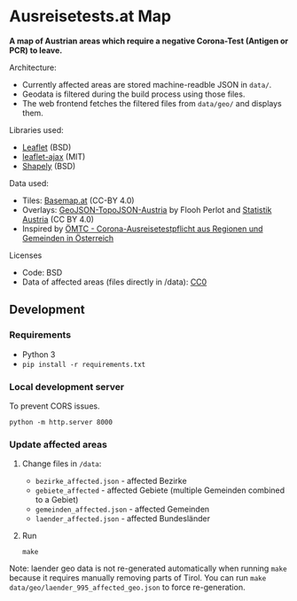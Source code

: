 # Ausreisetests.at Map

**A map of Austrian areas which require a negative Corona-Test (Antigen or PCR) to leave.**

Architecture:

* Currently affected areas are stored machine-readble JSON in `data/`.
* Geodata is filtered during the build process using those files.
* The web frontend fetches the filtered files from `data/geo/` and displays them.

Libraries used:

* [Leaflet](https://leafletjs.com/) (BSD)
* [leaflet-ajax](https://github.com/calvinmetcalf/leaflet-ajax/) (MIT)
* [Shapely](https://pypi.org/project/Shapely/) (BSD)

Data used:

* Tiles: [Basemap.at](https://basemap.at/) (CC-BY 4.0)
* Overlays: [GeoJSON-TopoJSON-Austria](https://github.com/ginseng666/GeoJSON-TopoJSON-Austria) by Flooh Perlot and [Statistik Austria](https://data.statistik.gv.at/web/meta.jsp?dataset=OGDEXT_GEM_1) (CC BY 4.0)
* Inspired by [ÖMTC - Corona-Ausreisetestpflicht aus Regionen und Gemeinden in Österreich](https://www.oeamtc.at/news/corona-ausreisetestpflicht-aus-regionen-und-gemeinden-in-oesterreich-43159282)

Licenses

* Code: BSD
* Data of affected areas (files directly in /data): [CC0](https://creativecommons.org/share-your-work/public-domain/cc0/)


## Development

### Requirements

* Python 3
* `pip install -r requirements.txt`

### Local development server

To prevent CORS issues.

```
python -m http.server 8000
```

### Update affected areas

1. Change files in `/data`:
    - `bezirke_affected.json` - affected Bezirke
    - `gebiete_affected` - affected Gebiete (multiple Gemeinden combined to a Gebiet)
    - `gemeinden_affected.json` - affected Gemeinden
    - `laender_affected.json` - affected Bundesländer

1. Run

    ```
    make
    ```

Note: laender geo data is not re-generated automatically when running `make` because it requires manually removing parts of Tirol. You can run `make data/geo/laender_995_affected_geo.json` to force re-generation.
